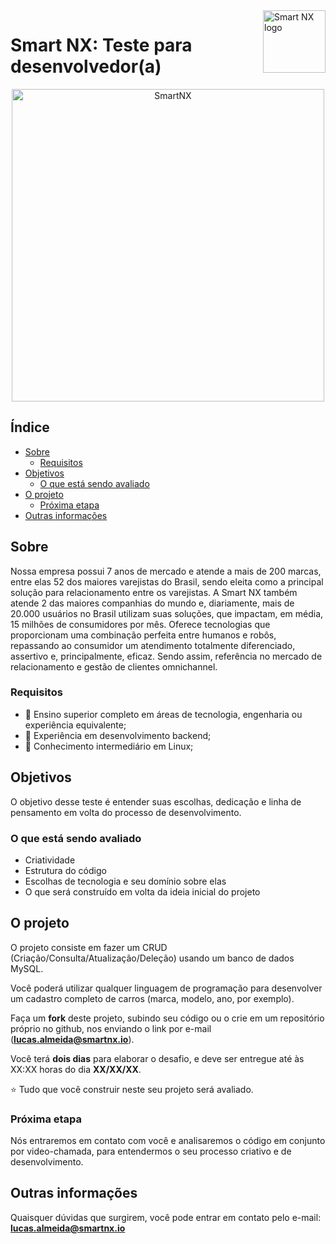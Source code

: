 <a href="https://smartnx.com/">
    <img src="https://i.imgur.com/lJbJFCs.png" alt="Smart NX logo" title="Smart NX" align="right" height="100" />
</a>

Smart NX: Teste para desenvolvedor(a)
======================

<p align="center">
  <a href="http://www.smartnx.com">
      <img src="https://www.smartnx.com/site20/wp-content/uploads/2020/07/timesmartnx.png" alt="SmartNX" width="500px"/>
  </a>
</p>

## Índice

- [Sobre](#sobre)
    - [Requisitos](#requisitos)
- [Objetivos](#objetivos)
    - [O que está sendo avaliado](#o-que-está-sendo-avaliado)
- [O projeto](#o-projeto)
    - [Próxima etapa](#próxima-etapa)
- [Outras informações](#outras-informações)

## Sobre

Nossa empresa possui 7 anos de mercado e atende a mais de 200 marcas, entre elas 52 dos maiores varejistas do Brasil, sendo eleita como a principal solução para relacionamento entre os varejistas. A Smart NX também atende 2 das maiores companhias do mundo e, diariamente, mais de 20.000 usuários no Brasil utilizam suas soluções, que impactam, em média, 15 milhões de consumidores por mês. Oferece tecnologias que proporcionam uma combinação perfeita entre humanos e robôs, repassando ao consumidor um atendimento totalmente diferenciado, assertivo e, principalmente, eficaz. Sendo assim, referência no mercado de relacionamento e gestão de clientes omnichannel.

### Requisitos

* 🚀 Ensino superior completo em áreas de tecnologia, engenharia ou experiência equivalente;
* 🚀 Experiência em desenvolvimento backend;
* 🚀 Conhecimento intermediário em Linux;

## Objetivos

O objetivo desse teste é entender suas escolhas, dedicação e linha de pensamento em volta do processo de desenvolvimento.

### O que está sendo avaliado

* Criatividade
* Estrutura do código
* Escolhas de tecnologia e seu domínio sobre elas
* O que será construído em volta da ideia inicial do projeto

## O projeto

O projeto consiste em fazer um CRUD (Criação/Consulta/Atualização/Deleção) usando um banco de dados MySQL.

Você poderá utilizar qualquer linguagem de programação para desenvolver um cadastro completo de carros (marca, modelo, ano, por exemplo).

Faça um **fork** deste projeto, subindo seu código ou o crie em um repositório próprio no github, nos enviando o link por e-mail (**lucas.almeida@smartnx.io**).

Você terá **dois dias** para elaborar o desafio, e deve ser entregue até às XX:XX horas do dia **XX/XX/XX**.

:star: Tudo que você construir neste seu projeto será avaliado.

### Próxima etapa

Nós entraremos em contato com você e analisaremos o código em conjunto por video-chamada, para entendermos o seu processo criativo e de desenvolvimento.

## Outras informações

Quaisquer dúvidas que surgirem, você pode entrar em contato pelo e-mail: **lucas.almeida@smartnx.io**
